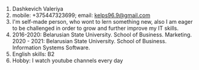 1. Dashkevich Valeriya
2. mobile: +375447323699; email: kelps96.9@gmail.com
3. I'm self-made person, who wont to lern something new, also I am eager to be challenged in order to grow and further improve my IT skills. 
4. 2016-2020: Belarusian State University. School of Business. Marketing. 2020 - 2021: Belarusian State University. School of Business. Information Systems Software. 
5. English skills: B2
6. Hobby: I watch youtube channels every day
